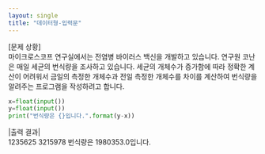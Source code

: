 ```yaml
---
layout: single
title: "데이터형-입력문"
---
```


[문제 상황]  
마이크로스코프 연구실에서는 전염병 바이러스 백신을 개발하고 있습니다. 연구원 코난은 매일 세균의 번식량을 조사하고 있습니다. 세균의 개체수가 증가함에 따라 정확한 계산이 어려워서 금일의 측정한 개체수과 전일 측정한 개체수를 차이를 계산하여 번식량을 알려주는 프로그램을 작성하려고 합니다.

~~~python
x=float(input())
y=float(input())
print("번식량은 {}입니다.".format(y-x))
~~~

|출력 결과|  
1235625
3215978
번식량은 1980353.0입니다.
